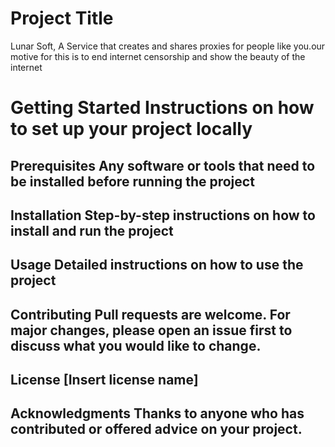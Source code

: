 # Project Title
Lunar Soft, A Service that creates and shares proxies for people like you.our motive for this is to end internet censorship and show the beauty of the internet

# Getting Started Instructions on how to set up your project locally

## Prerequisites Any software or tools that need to be installed before running the project 

## Installation Step-by-step instructions on how to install and run the project 

## Usage Detailed instructions on how to use the project 

## Contributing Pull requests are welcome. For major changes, please open an issue first to discuss what you would like to change. 

## License [Insert license name] 

## Acknowledgments Thanks to anyone who has contributed or offered advice on your project.
